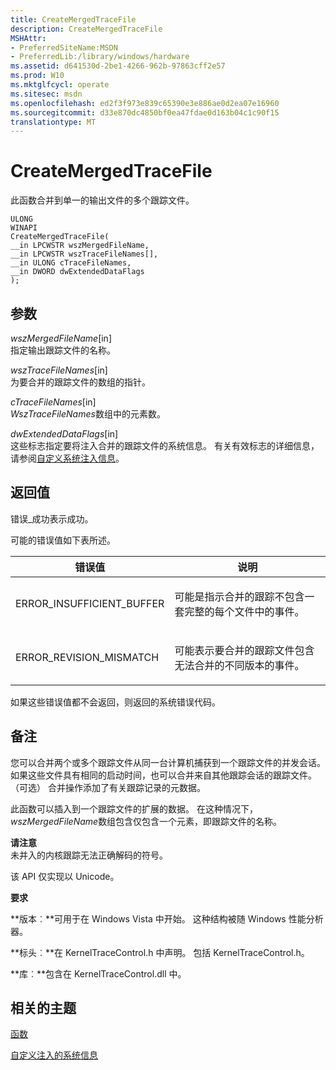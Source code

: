 ```yaml
---
title: CreateMergedTraceFile
description: CreateMergedTraceFile
MSHAttr:
- PreferredSiteName:MSDN
- PreferredLib:/library/windows/hardware
ms.assetid: d641530d-2be1-4266-962b-97863cff2e57
ms.prod: W10
ms.mktglfcycl: operate
ms.sitesec: msdn
ms.openlocfilehash: ed2f3f973e839c65390e3e886ae0d2ea07e16960
ms.sourcegitcommit: d33e870dc4850bf0ea47fdae0d163b04c1c90f15
translationtype: MT
---
```

# <a name="createmergedtracefile"></a>CreateMergedTraceFile


此函数合并到单一的输出文件的多个跟踪文件。

``` syntax
ULONG
WINAPI
CreateMergedTraceFile(
__in LPCWSTR wszMergedFileName,
__in LPCWSTR wszTraceFileNames[],
__in ULONG cTraceFileNames,
__in DWORD dwExtendedDataFlags
);
```

## <a name="parameters"></a>参数


<a href="" id="wszmergedfilename--in-"></a>*wszMergedFileName*\[in\]  
指定输出跟踪文件的名称。

<a href="" id="wsztracefilenames--in-"></a>*wszTraceFileNames*\[in\]  
为要合并的跟踪文件的数组的指针。

<a href="" id="ctracefilenames--in-"></a>*cTraceFileNames*\[in\]  
*WszTraceFileNames*数组中的元素数。

<a href="" id="dwextendeddataflags--in-"></a>*dwExtendedDataFlags*\[in\]  
这些标志指定要将注入合并的跟踪文件的系统信息。 有关有效标志的详细信息，请参阅[自定义系统注入信息](custom-injection-of-system-information.md)。

## <a name="return-value"></a>返回值


错误\_成功表示成功。

可能的错误值如下表所述。

<table>
<colgroup>
<col width="50%" />
<col width="50%" />
</colgroup>
<thead>
<tr class="header">
<th>错误值</th>
<th>说明</th>
</tr>
</thead>
<tbody>
<tr class="odd">
<td><p>ERROR_INSUFFICIENT_BUFFER</p></td>
<td><p>可能是指示合并的跟踪不包含一套完整的每个文件中的事件。</p></td>
</tr>
<tr class="even">
<td><p>ERROR_REVISION_MISMATCH</p></td>
<td><p>可能表示要合并的跟踪文件包含无法合并的不同版本的事件。</p></td>
</tr>
</tbody>
</table>

 

如果这些错误值都不会返回，则返回的系统错误代码。

## <a name="remarks"></a>备注


您可以合并两个或多个跟踪文件从同一台计算机捕获到一个跟踪文件的并发会话。 如果这些文件具有相同的启动时间，也可以合并来自其他跟踪会话的跟踪文件。 （可选） 合并操作添加了有关跟踪记录的元数据。

此函数可以插入到一个跟踪文件的扩展的数据。 在这种情况下， *wszMergedFileName*数组包含仅包含一个元素，即跟踪文件的名称。

**请注意**  
未并入的内核跟踪无法正确解码的符号。

 

该 API 仅实现以 Unicode。

**要求**

**版本︰**可用于在 Windows Vista 中开始。 这种结构被随 Windows 性能分析器。

**标头︰**在 KernelTraceControl.h 中声明。 包括 KernelTraceControl.h。

**库︰**包含在 KernelTraceControl.dll 中。

## <a name="related-topics"></a>相关的主题


[函数](functions-wpa.md)

[自定义注入的系统信息](custom-injection-of-system-information.md)

 

 








